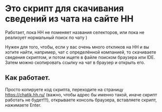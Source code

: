 # Это скрипт для скачивания сведений из чата на сайте HH
Работает, пока HH не поменяет названия селекторов,
или пока не реализует нормальный поиск по чату )

Нужен для того, чтобы, если у вас очень много откликов на HH и вы хотите 
найти, например, чат с определённой компанией, то скачиваете сведения скриптом,
и потом ищете в файле поиском браузера или IDE. Затем можно скопировать
ссылку на чат в браузер и открыть его.

## Как работает.

Просто копируете код скрипта, переходите на страницу https://chatik.hh.ru/
(важно, чтобы адрес бы именно такой, иначе скрипт работать не будет!!!), 
открываете консоль браузера, вставляете скрипт, нажимаете Enter.
